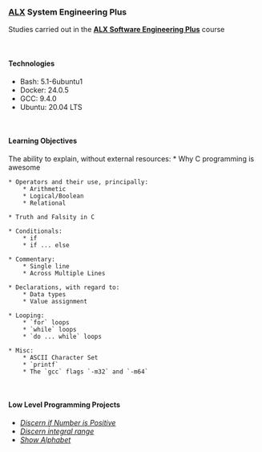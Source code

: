 ### [ALX](https://www.alxafrica.com/) System Engineering Plus

Studies carried out in the **[ALX Software Engineering Plus](https://www.alxafrica.com/software-engineering-plus/)** course

<br />

#### Technologies

* Bash:     5.1-6ubuntu1
* Docker:   24.0.5
* GCC:      9.4.0
* Ubuntu:   20.04 LTS

<br />

#### Learning Objectives

The ability to explain, without external resources:
    * Why C programming is awesome

    * Operators and their use, principally:
        * Arithmetic
        * Logical/Boolean
        * Relational

    * Truth and Falsity in C

    * Conditionals:
        * if
        * if ... else

    * Commentary:
        * Single line
        * Across Multiple Lines

    * Declarations, with regard to:
        * Data types
        * Value assignment

    * Looping:
        * `for` loops
        * `while` loops
        * `do ... while` loops

    * Misc:
        * ASCII Character Set
        * `printf`
        * The `gcc` flags `-m32` and `-m64`

<br />

#### Low Level Programming Projects

* _[Discern if Number is Positive](0-positive_or_negative.c)_
* _[Discern integral range](1-last_digit.c)_
* _[Show Alphabet](2-print_alphabet.c)_

<br />
